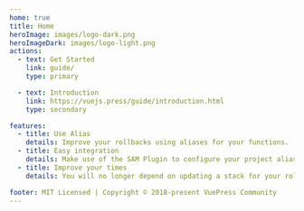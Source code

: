 ```yaml
---
home: true
title: Home
heroImage: images/logo-dark.png
heroImageDark: images/logo-light.png
actions:
  - text: Get Started
    link: guide/
    type: primary

  - text: Introduction
    link: https://vuejs.press/guide/introduction.html
    type: secondary

features:
  - title: Use Alias
    details: Improve your rollbacks using aliases for your functions.
  - title: Easy integration
    details: Make use of the SAM Plugin to configure your project aliases and synchronize your information.
  - title: Improve your times
    details: You will no longer depend on updating a stack for your rollbacks, just update the alias to point to the required version.

footer: MIT Licensed | Copyright © 2018-present VuePress Community
---
```


<!-- This is the content of home page. Check [Home Page Docs][default-theme-home] for more details. -->

[sam-plugin-url]: https://github.com/FSHLL/sam-plugin
